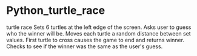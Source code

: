 # Python_turtle_race
turtle race
Sets 6 turtles at the left edge of the screen.
Asks user to guess who the winner will be.
Moves each turtle a random distance between set values.
First turtle to cross causes the game to end and returns winner.
Checks to see if the winner was the same as the user's guess.
